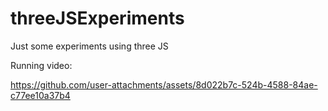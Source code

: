 # threeJSExperiments
Just some experiments using three JS

Running video:

https://github.com/user-attachments/assets/8d022b7c-524b-4588-84ae-c77ee10a37b4

